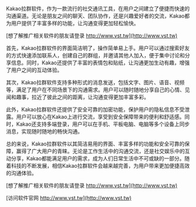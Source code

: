Kakao拉群软件，作为一款流行的社交通讯工具，在用户之间建立了便捷而快速的沟通渠道。无论是朋友之间的聊天、团队协作，还是兴趣爱好者的交流，Kakao都为用户提供了丰富多样的功能，让沟通变得更加轻松愉快。

[想了解推广相关软件的朋友请登录 http://www.vst.tw](http://www.vst.tw)

首先，Kakao拉群软件的界面简洁明了，操作简单易上手。用户可以通过搜索好友的方式快速添加联系人，创建自己的群组，并邀请其他人加入，便于集中讨论和分享信息。同时，Kakao还提供了丰富的表情包和贴纸，让沟通更加生动有趣，增强了用户之间的互动体验。

其次，Kakao拉群软件支持多种形式的消息发送，包括文字、图片、语音、视频等，满足了用户在不同场景下的沟通需求。用户可以随时随地分享自己的心情、见闻和趣事，拉近了彼此之间的距离，让沟通变得更加丰富多彩。

此外，Kakao拉群软件还提供了安全可靠的加密功能，保护用户的隐私信息不受泄露。用户可以放心在Kakao上进行交流，享受到安全保障带来的便利和舒适感。同时，Kakao还支持多端登录，用户可以在手机、平板电脑、电脑等多个设备上同步消息，实现随时随地的畅快沟通。

总的来说，Kakao拉群软件以其简洁易用的界面、丰富多样的功能和安全可靠的保障，赢得了广大用户的青睐。无论是工作生活中的沟通交流，还是社交娱乐中的互动分享，Kakao都能满足用户的需求，成为人们日常生活中不可或缺的一部分。随着科技的不断发展，相信Kakao拉群软件会越来越完善，为用户带来更加便捷高效的沟通体验。

[想了解推广相关软件的朋友请登录 http://www.vst.tw](http://www.vst.tw)


[访问软件官网 http://www.vst.tw](http://www.vst.tw)
